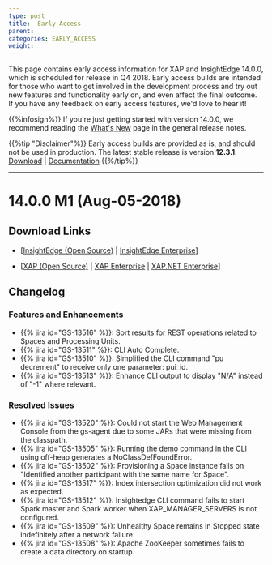 ```yaml
---
type: post
title:  Early Access
parent:
categories: EARLY_ACCESS
weight:
---
```


This page contains early access information for XAP and InsightEdge 14.0.0, which is scheduled for release in Q4 2018. Early access builds are intended for those who want to get involved in the development process and try out new features and functionality early on, and even affect the final outcome. If you have any feedback on early access features, we'd love to hear it!

{{%infosign%}} If you're just getting started with version 14.0.0, we recommend reading the [What's New](/xap/12.3/rn/whats-new.html) page in the general release notes.

{{%tip "Disclaimer"%}}
Early access builds are provided as is, and should not be used in production. The latest stable release is version **12.3.1**. <br>[Download](http://www.gigaspaces.com/xap-download) | [Documentation](/xap/12.3/)
{{%/tip%}}
<hr/>

# 14.0.0 M1 (Aug-05-2018)

## Download Links

* \[[InsightEdge (Open Source)](https://gigaspaces-releases-eu.s3.amazonaws.com/com/gigaspaces/insightedge/12.3.1/12.3.1-m1/gigaspaces-insightedge-open-12.3.1-m1-b19201.zip) | [InsightEdge Enterprise](https://gigaspaces-releases-eu.s3.amazonaws.com/com/gigaspaces/insightedge/12.3.1/12.3.1-m1/gigaspaces-insightedge-12.3.1-m1-b19201.zip)\] 

* \[[XAP (Open Source)](https://gigaspaces-releases-eu.s3.amazonaws.com/com/gigaspaces/xap-open/12.3.1/12.3.1-m1/gigaspaces-xap-open-12.3.1-m1-b19201.zip) | [XAP Enterprise](https://gigaspaces-releases-eu.s3.amazonaws.com/com/gigaspaces/xap/12.3.1/12.3.1-m1/gigaspaces-xap-12.3.1-m1-b19201.zip) | [XAP.NET Enterprise](https://gigaspaces-releases-eu.s3.amazonaws.com/com/gigaspaces/xap/12.3.1/12.3.1-m1/gigaspaces-xap.net-12.3.1-m1-b19201.msi)\]

## Changelog

### Features and Enhancements

- {{% jira id="GS-13516" %}}: Sort results for REST operations related to Spaces and Processing Units.
- {{% jira id="GS-13511" %}}: CLI Auto Complete.
- {{% jira id="GS-13510" %}}: Simplified the CLI command "pu decrement" to receive only one parameter: pui_id.
- {{% jira id="GS-13513" %}}: Enhance CLI output to display "N/A" instead of "-1" where relevant.

### Resolved Issues

- {{% jira id="GS-13520" %}}: Could not start the Web Management Console from the gs-agent due to some JARs that were missing from the classpath.
- {{% jira id="GS-13505" %}}: Running the demo command in the CLI using off-heap generates a NoClassDefFoundError.
- {{% jira id="GS-13502" %}}: Provisioning a Space instance fails on "Identified another participant with the same name for Space".
- {{% jira id="GS-13517" %}}: Index intersection optimization did not work as expected.
- {{% jira id="GS-13512" %}}: Insightedge CLI command fails to start Spark master and Spark worker when XAP_MANAGER_SERVERS is not configured.
- {{% jira id="GS-13509" %}}: Unhealthy Space remains in Stopped state indefinitely after a network failure.
- {{% jira id="GS-13508" %}}: Apache ZooKeeper sometimes fails to create a data directory on startup.